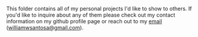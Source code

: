 This folder contains all of my personal projects I'd like to show to others. If you'd like to inquire about any of them please check out my contact information on my github profile page or reach out to my [email](mailto:williamwsantosa@gmail.com) (williamwsantosa@gmail.com).
